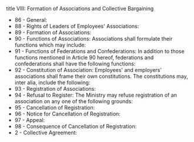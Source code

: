 title VIII: Formation of Associations and Collective Bargaining

<ul>
			<li>86 - General: <ul>
			</ul></li>			<li>88 - Rights of Leaders of Employees&#39; Associations: <ul>
			</ul></li>			<li>89 - Formation of Associations: <ul>
			</ul></li>			<li>90 - Functions of Associations: Associations shall formulate their functions which may include:<ul>
			</ul></li>			<li>91 - Functions of Federations and Confederations: In addition to those functions mentioned in Article 90 hereof, federations and confederations shall have the following functions:<ul>
			</ul></li>			<li>92 - Constitution of Association: Employees&#39; and employers&#39; associations shall frame their own constitutions. The constitutions may, inter alia, include the following:<ul>
			</ul></li>			<li>93 - Registration of Associations: <ul>
			</ul></li>			<li>94 - Refusal to Register: The Ministry may refuse registration of an association on any one of the following grounds:<ul>
			</ul></li>			<li>95 - Cancellation of Registration: <ul>
			</ul></li>			<li>96 - Notice for Cancellation of Registration: <ul>
			</ul></li>			<li>97 - Appeal: <ul>
			</ul></li>			<li>98 - Consequence of Cancellation of Registration: <ul>
			</ul></li>			<li>2 - Collective Agreement: <ul>
			</ul></li></ul>